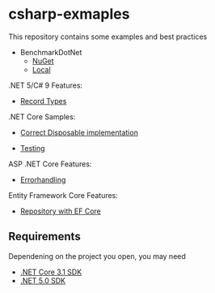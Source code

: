 # csharp-exmaples

This repository contains some examples and best practices

* BenchmarkDotNet
  * [NuGet](https://www.nuget.org/packages/BenchmarkDotNet/)
  * [Local](./Benchmark)

.NET 5/C# 9 Features:

* [Record Types](./Record-Types)

.NET Core Samples:

* [Correct Disposable implementation](./Disposable)

* [Testing](./Testing)

ASP .NET Core Features:

* [Errorhandling](./Errorhandling)

Entity Framework Core Features:

* [Repository with EF Core](./Repository)

## Requirements

Dependening on the project you open, you may need

* [.NET Core 3.1 SDK](https://dotnet.microsoft.com/download/dotnet-core/3.1)
* [.NET 5.0 SDK](https://dotnet.microsoft.com/download/dotnet/5.0)
